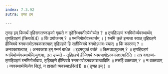 ```yaml
---
index: 7.3.92
sutra: तृणह इम्

---
```

 तृणह इम् किमर्थं तृहिरागतश्र्नङ्को गृह्यते न तृहेरिम्भवतीत्येवोच्येत ? ॥ तृणहिग्रहणं श्र्नमिमोर्व्यवस्थार्थम् तृणहिग्रहणं (क्रियते(4) ॥ किं प्रयोजनम् ? ॥ श्र्नमिमोर्व्यवस्थार्थम् । ) श्र्नमि कृते इम्यथा स्यात् तृहिग्रहणे हीम्विषये श्र्नमभावोऽनवकाशत्वात् तृहिग्रहणे हि सतीम्विषये श्र्नमोऽभावः स्यात् ॥ किं कारणम् ? ॥ अनवकाशत्वात् । अनवकाश इम् श्र्नमं बाधेत ॥ इदमयुक्तं वर्तते ॥ किमत्राऽयुक्तम् ? ॥ तृणहिग्रहणं श्र्नमिमोर्व्यवस्थार्थमित्युक्त्वा, तत उच्यते - तृहिग्रहणे हीम्विषये श्र्नमभावोऽनवकाशत्वादिति । तत्र वक्तव्यं- तृणहिग्रहणं श्र्नमिमोर्भावाय, तृहिग्रहणे हीम्विषये श्र्नमभावोऽनवकाशत्वादिति ॥ तत्तर्हि वक्तव्यम् ? ॥ न वक्तव्यम् । व्यवस्थार्थमित्येव सिद्धं, न ह्यसतो व्यवस्थाऽस्ति(1) ॥ ( तृणह इम् ) ॥ 